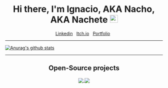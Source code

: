 <div align="center">
   <h1>Hi there, I'm Ignacio, AKA Nacho, AKA Nachete <img src="https://media.giphy.com/media/hvRJCLFzcasrR4ia7z/giphy.gif" width="25px"> </h1>
</div>

<p align='center'>
   <a href="https://www.linkedin.com/in/ignaciosierraclavijo/" target="_blank">Linkedin</a>&nbsp;&nbsp;
<a href="https://ignacio-sierra.itch.io" target="_blank">Itch.io</a>&nbsp;&nbsp;
<a href="http://ignaciosierra.epizy.com" target="_blank">Portfolio</a>&nbsp;&nbsp;
</p>

<hr>

[![Anurag's github stats](https://github-readme-stats.vercel.app/api?username=nachocss&hide=stars)](https://github.com/nachocss/github-readme-stats)

<hr>

<h2 align="center">Open-Source projects</h2>

<div align="center">
   <a href="https://github.com/ayudadigital/huelladigital-backend">
     <img align="center" src="https://github-readme-stats.vercel.app/api/pin/?username=ayudadigital&repo=huelladigital-backend" />
   </a>
   <a href="https://github.com/ayudadigital/huelladigital-platform">
     <img align="center" src="https://github-readme-stats.vercel.app/api/pin/?username=ayudadigital&repo=huelladigital-platform" />
   </a>
</div>



<!--
<br>
[![Top Langs](https://github-readme-stats.vercel.app/api/top-langs/?username=nachocss&layout=compact)](https://github.com/nachocss/github-readme-stats)
-->
<!--
**Nachocss/Nachocss** is a ✨ _special_ ✨ repository because its `README.md` (this file) appears on your GitHub profile.

Here are some ideas to get you started:

- 🔭 I’m currently working on ...
- 🌱 I’m currently learning ...
- 👯 I’m looking to collaborate on ...
- 🤔 I’m looking for help with ...
- 💬 Ask me about ...
- 📫 How to reach me: ...
- 😄 Pronouns: ...
- ⚡ Fun fact: ...
-->
